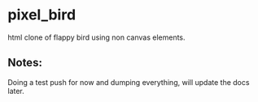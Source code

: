 pixel_bird
==========

html clone of flappy bird using non canvas elements.

## Notes:

Doing a test push for now and dumping everything, will update the docs later.